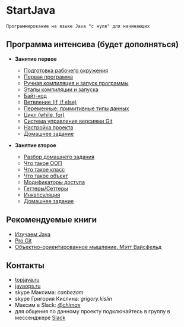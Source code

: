 # StartJava
    Программирование на языке Java "с нуля" для начинающих

## Программа интенсива (будет дополняться)
- **Занятие первое**
  - [Подготовка рабочего окружения](https://github.com/ichimax/startjava/blob/master/lesson%201.md#1-Подготовка-рабочего-окружения)
  - [Первая программа](https://github.com/ichimax/startjava/blob/master/lesson%201.md#2-Первая-программа)
  - [Ручная компиляция и запуск программы](https://github.com/ichimax/startjava/blob/master/lesson%201.md#3-Ручная-компиляция-и-запуск-программы)
  - [Этапы компиляции и запуска](https://github.com/ichimax/startjava/blob/master/lesson%201.md#4-Этапы-компиляции-и-запуска)
  - [Байт-код](https://github.com/ichimax/startjava/blob/master/lesson%201.md#5-Байт-код)
  - [Ветвление (if, if else)](https://github.com/ichimax/startjava/blob/master/lesson%201.md#6-Ветвление-if-if-else)
  - [Переменные: примитивные типы данных](https://github.com/ichimax/startjava/blob/master/lesson%201.md#7-Переменные-примитивные-типы-данных)
  - [Цикл (while, for)](https://github.com/ichimax/startjava/blob/master/lesson%201.md#8-Цикл-while-for)
  - [Система управления версиями Git](https://github.com/ichimax/startjava/blob/master/lesson%201.md#9-Система-управления-версиями-git)
  - [Настройка проекта](https://github.com/ichimax/startjava/blob/master/lesson%201.md#10-Настройка-проекта)
  - [Домашнее задание](https://github.com/ichimax/startjava/blob/master/lesson%201.md#11-Домашнее-задание)
  
- **Занятие второе**
  - [Разбор домашнего задания](https://github.com/ichimax/startjava/blob/master/lesson%202.md#Разбор-домашнего-задания)
  - [Что такое ООП](https://github.com/ichimax/startjava/blob/master/lesson%202.md#-1-Что-такое-ООП)
  - [Что такое класс](https://github.com/ichimax/startjava/blob/master/lesson%202.md#-2-Что-такое-класс)
  - [Что такое объект](https://github.com/ichimax/startjava/blob/master/lesson%202.md#3-Что-такое-объект)
  - [Модификаторы доступа](https://github.com/ichimax/startjava/blob/master/lesson%202.md#4-Модификаторы-доступа)
  - [Геттеры/Сеттеры](https://github.com/ichimax/startjava/blob/master/lesson%202.md#5-ГеттерыСеттеры)
  - [Инкапсуляция](https://github.com/ichimax/startjava/blob/master/lesson%202.md#6-Инкапсуляция)
  - [Домашнее задание](https://github.com/ichimax/startjava/blob/master/lesson%202.md#8-Домашнее-задание)
  
## Рекомендуемые книги
 - [Изучаем Java](https://www.ozon.ru/context/detail/id/7821666/)
 - [Pro Git](https://git-scm.com/book/ru/v2)
 - [Объектно-ориентированное мышление. Мэтт Вайсфельд](https://www.ozon.ru/context/detail/id/26036833/)
 
 ## Контакты
 - [topjava.ru](https://topjava.ru/)
 - [javaops.ru](http://javaops.ru/)
 - skype Максима: *canbezam*
 - skype Григория Кислина: *grigory.kislin*
 - Максим в Slack: [*@chimax*](https://startjava.slack.com/messages/@chimax)
 - для общения по данному проекту подключайтесь в группу в мессенджере [Slack](https://join.slack.com/t/startjava/shared_invite/enQtMjk1ODAxNjgzMjY1LWNlNmY5MzFlMGNjMGYzMDI4MTk3YWM1Zjc3ZDhmZjAwNmE3NzUzYWNiY2ViMjg2NTk3NjBkMGI5NWZmYjhjMjk)
